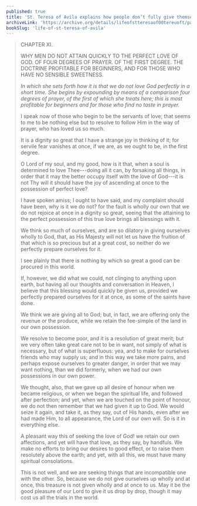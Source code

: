 ```yaml
---
published: true
title: 'St. Teresa of Avila explains how people don’t fully give themselves to God and yet expect to have Him fully'
archiveLink: 'https://archive.org/details/lifeofstteresaof00tereuoft/page/77?view=theater'
bookSlug: 'life-of-st-teresa-of-avila'
---
```


> CHAPTER XI.
> 
> WHY MEN DO NOT ATTAIN QUICKLY TO THE PERFECT LOVE OF GOD. OF FOUR DEGREES OF PRAYER. OF THE FIRST DEGREE. THE DOCTRINE PROFITABLE FOR BEGINNERS, AND FOR THOSE WHO HAVE NO SENSIBLE SWEETNESS.
> 
> *In which she sets forth how it is that we do not love God perfectly in a short time. She begins by expounding by means of a comparison four degrees of prayer, of the first of which she treats here; this is most profitable for beginners and for those who find no taste in prayer.*
> 
> I speak now of those who begin to be the servants of love; that seems to me to be nothing else but to resolve to follow Him in the way of prayer, who has loved us so much.
> 
> It is a dignity so great that I have a strange joy in thinking of it; for servile fear vanishes at once, if we are, as we ought to be, in the first degree.
> 
> O Lord of my soul, and my good, how is it that, when a soul is determined to love Thee---doing all it can, by forsaking all things, in order that it may the better occupy itself with the love of God---it is not Thy will it should have the joy of ascending at once to the possession of perfect love?
> 
> I have spoken amiss; I ought to have said, and my complaint should have been, why is it we do not? for the fault is wholly our own that we do not rejoice at once in a dignity so great, seeing that the attaining to the perfect possession of this true love brings all blessings with it.
> 
> We think so much of ourselves, and are so dilatory in giving ourselves wholly to God, that, as His Majesty will not let us have the fruition of that which is so precious but at a great cost, so neither do we perfectly prepare ourselves for it.
> 
> I see plainly that there is nothing by which so great a good can be procured in this world.
> 
> If, however, we did what we could, not clinging to anything upon earth, but having all our thoughts and conversation in Heaven, I believe that this blessing would quickly be given us, provided we perfectly prepared ourselves for it at once, as some of the saints have done.
> 
> We think we are giving all to God; but, in fact, we are offering only the revenue or the produce, while we retain the fee-simple of the land in our own possession.
> 
> We resolve to become poor, and it is a resolution of great merit; but we very often take great care not to be in want, not simply of what is necessary, but of what is superfluous: yea, and to make for ourselves friends who may supply us; and in this way we take more pains, and perhaps expose ourselves to greater danger, in order that we may want nothing, than we did formerly, when we had our own possessions in our own power.
> 
> We thought, also, that we gave up all desire of honour when we became religious, or when we began the spiritual life, and followed after perfection; and yet, when we are touched on the point of honour, we do not then remember that we had given it up to God. We would seize it again, and take it, as they say, out of His hands, even after we had made Him, to all appearance, the Lord of our own will. So is it in everything else.
> 
> A pleasant way this of seeking the love of God! we retain our own affections, and yet will have that love, as they say, by handfuls. We make no efforts to bring our desires to good effect, or to raise them resolutely above the earth; and yet, with all this, we must have many spiritual consolations.
> 
> This is not well, and we are seeking things that are incompatible one with the other. So, because we do not give ourselves up wholly and at once, this treasure is not given wholly and at once to us. May it be the good pleasure of our Lord to give it us drop by drop, though it may cost us all the trials in the world.
